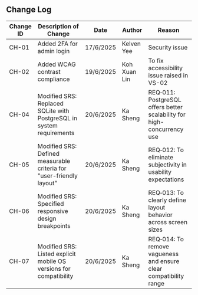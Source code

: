 ## Change Log

| Change ID | Description of Change                                                              | Date       | Author         | Reason                                                                 |
|-----------|------------------------------------------------------------------------------------|------------|----------------|------------------------------------------------------------------------|
| CH-01     | Added 2FA for admin login                                                          | 17/6/2025  | Kelven Yee     | Security issue                                                         |
| CH-02     | Added WCAG contrast compliance                                                     | 19/6/2025  | Koh Xuan Lin   | To fix accessibility issue raised in VS-02                             |
| CH-04     | Modified SRS: Replaced SQLite with PostgreSQL in system requirements               | 20/6/2025  | Ka Sheng       | REQ‑011: PostgreSQL offers better scalability for high-concurrency use |
| CH-05     | Modified SRS: Defined measurable criteria for "user-friendly layout"               | 20/6/2025  | Ka Sheng       | REQ‑012: To eliminate subjectivity in usability expectations           |
| CH-06     | Modified SRS: Specified responsive design breakpoints                              | 20/6/2025  | Ka Sheng       | REQ‑013: To clearly define layout behavior across screen sizes         |
| CH-07     | Modified SRS: Listed explicit mobile OS versions for compatibility                 | 20/6/2025  | Ka Sheng       | REQ‑014: To remove vagueness and ensure clear compatibility range      |
